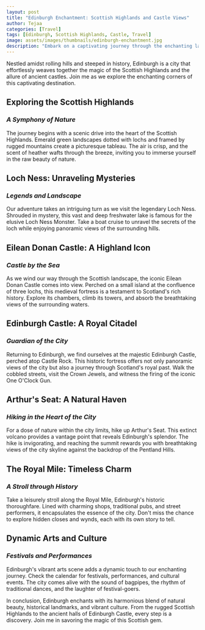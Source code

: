 ```yaml
---
layout: post
title: "Edinburgh Enchantment: Scottish Highlands and Castle Views"
author: Tejaa
categories: [Travel]
tags: [Edinburgh, Scottish Highlands, Castle, Travel]
image: assets/images/thumbnails/edinburgh-enchantment.jpg
description: "Embark on a captivating journey through the enchanting landscapes of Edinburgh, where the Scottish Highlands unfold their majestic beauty, and historic castles whisper tales of bygone eras."
---
```


Nestled amidst rolling hills and steeped in history, Edinburgh is a city that effortlessly weaves together the magic of the Scottish Highlands and the allure of ancient castles. Join me as we explore the enchanting corners of this captivating destination.

## Exploring the Scottish Highlands

### *A Symphony of Nature*

The journey begins with a scenic drive into the heart of the Scottish Highlands. Emerald green landscapes dotted with lochs and framed by rugged mountains create a picturesque tableau. The air is crisp, and the scent of heather wafts through the breeze, inviting you to immerse yourself in the raw beauty of nature.

## Loch Ness: Unraveling Mysteries

### *Legends and Landscape*

Our adventure takes an intriguing turn as we visit the legendary Loch Ness. Shrouded in mystery, this vast and deep freshwater lake is famous for the elusive Loch Ness Monster. Take a boat cruise to unravel the secrets of the loch while enjoying panoramic views of the surrounding hills.

## Eilean Donan Castle: A Highland Icon

### *Castle by the Sea*

As we wind our way through the Scottish landscape, the iconic Eilean Donan Castle comes into view. Perched on a small island at the confluence of three lochs, this medieval fortress is a testament to Scotland's rich history. Explore its chambers, climb its towers, and absorb the breathtaking views of the surrounding waters.

## Edinburgh Castle: A Royal Citadel

### *Guardian of the City*

Returning to Edinburgh, we find ourselves at the majestic Edinburgh Castle, perched atop Castle Rock. This historic fortress offers not only panoramic views of the city but also a journey through Scotland's royal past. Walk the cobbled streets, visit the Crown Jewels, and witness the firing of the iconic One O'Clock Gun.

## Arthur's Seat: A Natural Haven

### *Hiking in the Heart of the City*

For a dose of nature within the city limits, hike up Arthur's Seat. This extinct volcano provides a vantage point that reveals Edinburgh's splendor. The hike is invigorating, and reaching the summit rewards you with breathtaking views of the city skyline against the backdrop of the Pentland Hills.

## The Royal Mile: Timeless Charm

### *A Stroll through History*

Take a leisurely stroll along the Royal Mile, Edinburgh's historic thoroughfare. Lined with charming shops, traditional pubs, and street performers, it encapsulates the essence of the city. Don't miss the chance to explore hidden closes and wynds, each with its own story to tell.

## Dynamic Arts and Culture

### *Festivals and Performances*

Edinburgh's vibrant arts scene adds a dynamic touch to our enchanting journey. Check the calendar for festivals, performances, and cultural events. The city comes alive with the sound of bagpipes, the rhythm of traditional dances, and the laughter of festival-goers.

In conclusion, Edinburgh enchants with its harmonious blend of natural beauty, historical landmarks, and vibrant culture. From the rugged Scottish Highlands to the ancient halls of Edinburgh Castle, every step is a discovery. Join me in savoring the magic of this Scottish gem.
